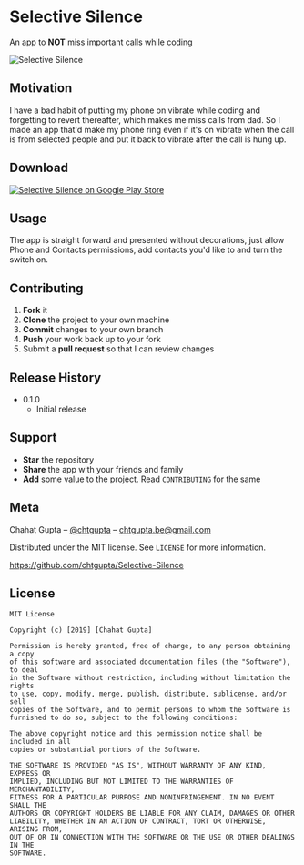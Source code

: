 # Selective Silence

An app to **NOT** miss important calls while coding

![Selective Silence](https://i.ibb.co/LvdMwRB/screenshot-github.png)

## Motivation

I have a bad habit of putting my phone on vibrate while coding and forgetting to revert thereafter, which makes me miss calls from dad. So I made an app that'd make my phone ring even if it's on vibrate when the call is from selected people and put it back to vibrate after the call is hung up.

## Download

<a href="https://play.google.com/store/apps/details?id=chtgupta.selectivesilence">![Selective Silence on Google Play Store](https://i.ibb.co/FnDzKTy/google-play-badge.png)</a>

## Usage

The app is straight forward and presented without decorations, just allow Phone and Contacts permissions, add contacts you'd like to and turn the switch on.

## Contributing

1. **Fork** it
2. **Clone** the project to your own machine
3. **Commit** changes to your own branch
4. **Push** your work back up to your fork
5. Submit a **pull request** so that I can review changes


## Release History

* 0.1.0
	* Initial release

## Support

* **Star** the repository
* **Share** the app with your friends and family
* **Add** some value to the project. Read ``CONTRIBUTING`` for the same


## Meta

Chahat Gupta – [@chtgupta](https://chtgupta.github.io) – chtgupta.be@gmail.com

Distributed under the MIT license. See ``LICENSE`` for more information.

https://github.com/chtgupta/Selective-Silence

## License

    MIT License

    Copyright (c) [2019] [Chahat Gupta]

    Permission is hereby granted, free of charge, to any person obtaining a copy
    of this software and associated documentation files (the "Software"), to deal
    in the Software without restriction, including without limitation the rights
    to use, copy, modify, merge, publish, distribute, sublicense, and/or sell
    copies of the Software, and to permit persons to whom the Software is
    furnished to do so, subject to the following conditions:

    The above copyright notice and this permission notice shall be included in all
    copies or substantial portions of the Software.

    THE SOFTWARE IS PROVIDED "AS IS", WITHOUT WARRANTY OF ANY KIND, EXPRESS OR
    IMPLIED, INCLUDING BUT NOT LIMITED TO THE WARRANTIES OF MERCHANTABILITY,
    FITNESS FOR A PARTICULAR PURPOSE AND NONINFRINGEMENT. IN NO EVENT SHALL THE
    AUTHORS OR COPYRIGHT HOLDERS BE LIABLE FOR ANY CLAIM, DAMAGES OR OTHER
    LIABILITY, WHETHER IN AN ACTION OF CONTRACT, TORT OR OTHERWISE, ARISING FROM,
    OUT OF OR IN CONNECTION WITH THE SOFTWARE OR THE USE OR OTHER DEALINGS IN THE
    SOFTWARE.


